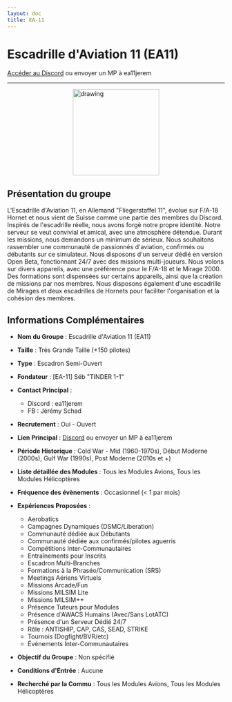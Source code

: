```yaml
---
layout: doc
title: EA-11
---
```


# Escadrille d'Aviation 11 (EA11)

[Accéder au Discord](https://discord.gg/tcSGh4bZug) ou envoyer un MP à ea11jerem

---
<img src="/commus_img/ea11.png" alt="drawing" width="200" style="display: block; margin-left: auto; margin-right: auto;"/>

## Présentation du groupe

L'Escadrille d'Aviation 11, en Allemand "Fliegerstaffel 11", évolue sur F/A-18 Hornet et nous vient de Suisse comme une partie des membres du Discord. Inspirés de l'escadrille réelle, nous avons forgé notre propre identité. Notre serveur se veut convivial et amical, avec une atmosphère détendue. Durant les missions, nous demandons un minimum de sérieux. Nous souhaitons rassembler une communauté de passionnés d'aviation, confirmés ou débutants sur ce simulateur. Nous disposons d'un serveur dédié en version Open Beta, fonctionnant 24/7 avec des missions multi-joueurs. Nous volons sur divers appareils, avec une préférence pour le F/A-18 et le Mirage 2000. Des formations sont dispensées sur certains appareils, ainsi que la création de missions par nos membres. Nous disposons également d'une escadrille de Mirages et deux escadrilles de Hornets pour faciliter l'organisation et la cohésion des membres.

## Informations Complémentaires

- **Nom du Groupe** : Escadrille d'Aviation 11 (EA11)
- **Taille** : Très Grande Taille (+150 pilotes)
- **Type** : Escadron Semi-Ouvert
- **Fondateur** : [EA-11] Séb "TINDER 1-1"
- **Contact Principal** : 
  - Discord : ea11jerem
  - FB : Jérémy Schad
- **Recrutement** : Oui - Ouvert
- **Lien Principal** : [Discord](https://discord.gg/tcSGh4bZug) ou envoyer un MP à ea11jerem
- **Période Historique** : Cold War - Mid (1960-1970s), Début Moderne (2000s), Gulf War (1990s), Post Moderne (2010s et +)
- **Liste détaillée des Modules** : Tous les Modules Avions, Tous les Modules Hélicoptères
- **Fréquence des évènements** : Occasionnel (< 1 par mois)
- **Expériences Proposées** :
  - Aerobatics
  - Campagnes Dynamiques (DSMC/Liberation)
  - Communauté dédiée aux Débutants
  - Communauté dédiée aux confirmés/pilotes aguerris
  - Compétitions Inter-Communautaires
  - Entraînements pour Inscrits
  - Escadron Multi-Branches
  - Formations à la Phraséo/Communication (SRS)
  - Meetings Aériens Virtuels
  - Missions Arcade/Fun
  - Missions MILSIM Lite
  - Missions MILSIM++
  - Présence Tuteurs pour Modules
  - Présence d'AWACS Humains (Avec/Sans LotATC)
  - Présence d'un Serveur Dédié 24/7
  - Rôle : ANTISHIP, CAP, CAS, SEAD, STRIKE
  - Tournois (Dogfight/BVR/etc)
  - Événements Inter-Communautaires

- **Objectif du Groupe** : Non spécifié

- **Conditions d'Entrée** : Aucune

- **Recherché par la Commu** : Tous les Modules Avions, Tous les Modules Hélicoptères